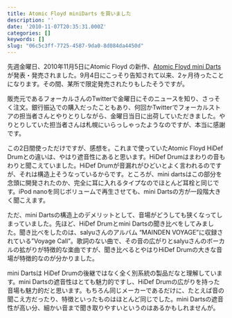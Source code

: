 ```yaml
---
title: Atomic Floyd miniDarts を買いました
description: ''
date: '2010-11-07T20:35:31.000Z'
categories: []
keywords: []
slug: "06c5c3ff-7725-4587-9da0-8d084da4450d"
---
```

先週金曜日、2010年11月5日にAtomic Floyd の新作、[Atomic Floyd mini Darts](http://www.focal.co.jp/products/detail.php?product_id=383)が発表・発売されました。9月4日にこっそり告知されて以来、2ヶ月待ったことになります。その間、某所で限定発売されたりもしたそうですが。

販売元であるフォーカルさんのTwitterで金曜日にそのニュースを知り、さっそく注文。銀行振込での購入だったこともあり、何回かTwitterでフォーカルストアの担当者さんとやりとりしながら、金曜日当日に出荷していただきました。やりとりしていた担当者さんは札幌にいらっしゃったようなのですが、本当に感謝です。

この2日間使っただけですが、感想を。これまで使っていたAtomic Floyd HiDef Drumとの違いは、やはり遮音性にあると思います。HiDef Drumはまわりの音もわりと聞こえていました。HiDef Drumが音漏れがひどいとよく言われるのですが、それは構造上そうなっているからです。ところが、mini dartsはこの部分を念頭に開発されたのか、完全に耳に入れるタイプなのでほとんど耳栓と同じです。iPod nanoを同じボリュームで再生させても、mini Dartsの方が一段階大きく聞こえます。

ただ、mini Dartsの構造上のデメリットとして、音場がどうしても狭くなってしまっていました。先ほど、HiDef Drumとmini Dartsの聞き比べをしてみました。聞き比べをしたのは、salyuさんのアルバム “MAINDEN VOYAGE”に収録されている”Voyage Call”。歌詞のない曲で、その音の広がりとsalyuさんのボーカルの拡がりが特徴的な楽曲ですが、聞き比べるとやはりHiDef Drumの大きな音場が特徴的なのが分かりました。

mini Dartsは HiDef Drumの後継ではなく全く別系統の製品だなと理解しています。mini Dartsの遮音性はとても魅力的ですし、HiDef Drumの広がりを持った音場も魅力的だと思います。もちろん同じメーカーであるだけに、たとえば音の聞こえ方だったり、特徴といったものはほとんど同じでした。mini Dartsの遮音性が高い分、細かい音まで聞き取りやすいというのはあるかもしれませんが。